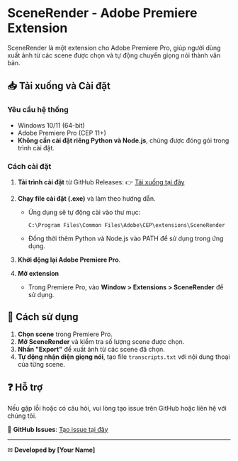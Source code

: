# SceneRender - Adobe Premiere Extension

SceneRender là một extension cho Adobe Premiere Pro, giúp người dùng xuất ảnh từ các scene được chọn và tự động chuyển giọng nói thành văn bản.

## 📥 Tải xuống và Cài đặt

### **Yêu cầu hệ thống**
- Windows 10/11 (64-bit)
- Adobe Premiere Pro (CEP 11+)
- **Không cần cài đặt riêng Python và Node.js**, chúng được đóng gói trong trình cài đặt.

### **Cách cài đặt**
1. **Tải trình cài đặt** từ GitHub Releases:
   👉 [Tải xuống tại đây](https://github.com/your-username/your-repo/releases/latest)

2. **Chạy file cài đặt (.exe)** và làm theo hướng dẫn.
   - Ứng dụng sẽ tự động cài vào thư mục:
     ```
     C:\Program Files\Common Files\Adobe\CEP\extensions\SceneRender
     ```
   - Đồng thời thêm Python và Node.js vào PATH để sử dụng trong ứng dụng.

3. **Khởi động lại Adobe Premiere Pro**.

4. **Mở extension**
   - Trong Premiere Pro, vào **Window > Extensions > SceneRender** để sử dụng.

## 🚀 Cách sử dụng
1. **Chọn scene** trong Premiere Pro.
2. **Mở SceneRender** và kiểm tra số lượng scene được chọn.
3. **Nhấn "Export"** để xuất ảnh từ các scene đã chọn.
4. **Tự động nhận diện giọng nói**, tạo file `transcripts.txt` với nội dung thoại của từng scene.

## ❓ Hỗ trợ
Nếu gặp lỗi hoặc có câu hỏi, vui lòng tạo issue trên GitHub hoặc liên hệ với chúng tôi.

📌 **GitHub Issues**: [Tạo issue tại đây](https://github.com/your-username/your-repo/issues)

---
✉ **Developed by [Your Name]**

